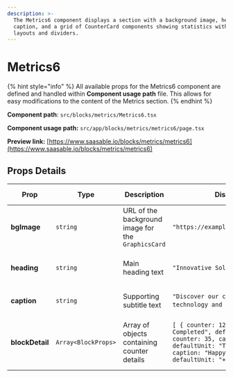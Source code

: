 ```yaml
---
description: >-
  The Metrics6 component displays a section with a background image, heading,
  caption, and a grid of CounterCard components showing statistics with dynamic
  layouts and dividers.
---
```


# Metrics6

{% hint style="info" %}
All available props for the Metrics6 component are defined and handled within **Component usage path** file. This allows for easy modifications to the content of the Metrics section.
{% endhint %}

**Component path**: `src/blocks/metrics/Metrics6.tsx`

**Component usage path:**  `src/app/blocks/metrics/metrics6/page.tsx`

**Preview link:** [https://www.saasable.io/blocks/metrics/metrics6](https://www.saasable.io/blocks/metrics/metrics6)

## Props Details

| Prop            | Type                | Description                                        | Displayed as                                                                                                                                                                                    | Visual Example                                       |
| --------------- | ------------------- | -------------------------------------------------- | ----------------------------------------------------------------------------------------------------------------------------------------------------------------------------------------------- | ---------------------------------------------------- |
| **bgImage**     | `string`            | URL of the background image for the `GraphicsCard` | `"https://example.com/background.jpg"`                                                                                                                                                          | Background image of the card                         |
| **heading**     | `string`            | Main heading text                                  | `"Innovative Solutions"`                                                                                                                                                                        | Large, bold text at the top of the section           |
| **caption**     | `string`            | Supporting subtitle text                           | `"Discover our cutting-edge technology and features.`"                                                                                                                                          | Smaller text below the heading                       |
| **blockDetail** | `Array<BlockProps>` | Array of objects containing counter details        | `[ { counter: 120, caption: "Projects Completed", defaultUnit: "K" }, { counter: 35, caption: "Awards Won", defaultUnit: "T" }, { counter: 200, caption: "Happy Clients", defaultUnit: "+" } ]` | Counter cards displaying numeric values and captions |

